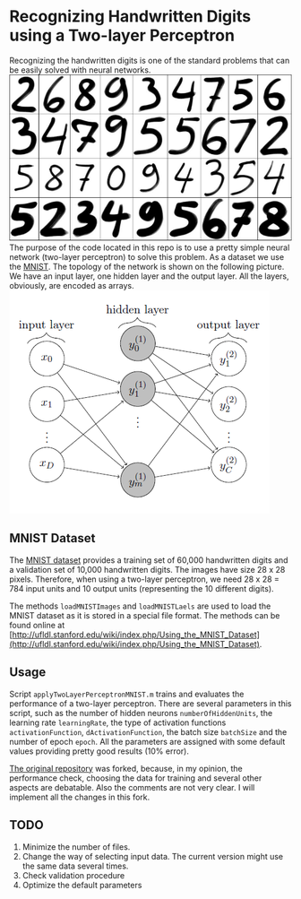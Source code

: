 # Recognizing Handwritten Digits using a Two-layer Perceptron

Recognizing the handwritten digits is one of the standard problems that can be easily solved with neural networks. 
![HandwrittenDigits](handwritten_digits.jpg)
The purpose of the code located in this repo is to use a pretty simple neural network (two-layer perceptron) to solve this problem. As a dataset we use the [MNIST](http://yann.lecun.com/exdb/mnist/). The topology of the network is shown on the following picture. We have an input layer, one hidden layer and the output layer. All the layers, obviously, are encoded as arrays. ![Topology](Tow-layer-Perceptron.png)

## MNIST Dataset

The [MNIST dataset](http://yann.lecun.com/exdb/mnist/) provides a training set of 60,000 handwritten digits and a validation set of 10,000 handwritten digits. The images have size 28 x 28 pixels. Therefore, when using a two-layer perceptron, we need 28 x 28 = 784 input units and 10 output units (representing the 10 different digits).

The methods `loadMNISTImages` and `loadMNISTLaels` are used to load the MNIST dataset as it is stored in a special file format. The methods can be found online at [http://ufldl.stanford.edu/wiki/index.php/Using_the_MNIST_Dataset](http://ufldl.stanford.edu/wiki/index.php/Using_the_MNIST_Dataset).

## Usage

Script `applyTwoLayerPerceptronMNIST.m` trains and evaluates the performance of a two-layer perceptron. There are several parameters in this script, such as the number of hidden neurons `numberOfHiddenUnits`, the learning rate `learningRate`, the type of activation functions `activationFunction`, `dActivationFunction`, the batch size `batchSize` and the number of epoch `epoch`. All the parameters are assigned with some default values providing pretty good results (10% error).

[The original repository](https://github.com/davidstutz/matlab-mnist-two-layer-perceptron) was forked, because, in my opinion, the performance check, choosing the data for training and several other aspects are debatable. Also the comments are not very clear. I will implement all the changes in this fork.

## TODO

1. Minimize the number of files.
2. Change the way of selecting input data. The current version might use the same data several times.
3. Check validation procedure
4. Optimize the default parameters
